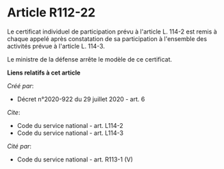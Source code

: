 # Article R112-22

Le certificat individuel de participation prévu à l'article L. 114-2 est remis à chaque appelé après constatation de sa
participation à l'ensemble des activités prévue à l'article L. 114-3. 

Le ministre de la défense arrête le modèle de ce certificat.

**Liens relatifs à cet article**

_Créé par_:

  - Décret n°2020-922 du 29 juillet 2020 - art. 6

_Cite_:

  - Code du service national - art. L114-2
  - Code du service national - art. L114-3

_Cité par_:

  - Code du service national - art. R113-1 (V)
